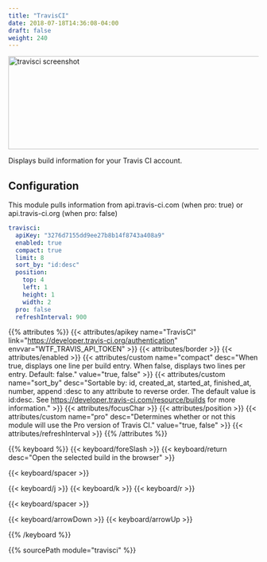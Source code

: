 ```yaml
---
title: "TravisCI"
date: 2018-07-18T14:36:08-04:00
draft: false
weight: 240
---
```


<img class="screenshot" src="/imgs/modules/travisci.png" width="640" height="187" alt="travisci screenshot" />

Displays build information for your Travis CI account.

## Configuration

This module pulls information from api.travis-ci.com (when pro: true) or api.travis-ci.org (when pro: false)

```yaml
travisci:
  apiKey: "3276d7155dd9ee27b8b14f8743a408a9"
  enabled: true
  compact: true
  limit: 8
  sort_by: "id:desc"
  position:
    top: 4
    left: 1
    height: 1
    width: 2
  pro: false
  refreshInterval: 900
```

{{% attributes %}}
  {{< attributes/apikey name="TravisCI" link="https://developer.travis-ci.org/authentication" envvar="WTF_TRAVIS_API_TOKEN" >}}
  {{< attributes/border >}}
  {{< attributes/enabled >}}
  {{< attributes/custom name="compact" desc="When true, displays one line per build entry. When false, displays two lines per entry. Default: false." value="true, false" >}}
  {{< attributes/custom name="sort_by" desc="Sortable by: id, created_at, started_at, finished_at, number, append :desc to any attribute to reverse order. The default value is id:desc. See https://developer.travis-ci.com/resource/builds for more information." >}}
  {{< attributes/focusChar >}}
  {{< attributes/position >}}
  {{< attributes/custom name="pro" desc="Determines whether or not this module will use the Pro version of Travis CI." value="true, false" >}}
  {{< attributes/refreshInterval >}}
{{% /attributes %}}

{{% keyboard %}}
  {{< keyboard/foreSlash >}}
  {{< keyboard/return desc="Open the selected build in the browser" >}}

  {{< keyboard/spacer >}}

  {{< keyboard/j >}}
  {{< keyboard/k >}}
  {{< keyboard/r >}}

  {{< keyboard/spacer >}}

  {{< keyboard/arrowDown >}}
  {{< keyboard/arrowUp >}}

{{% /keyboard %}}

{{% sourcePath module="travisci" %}}
